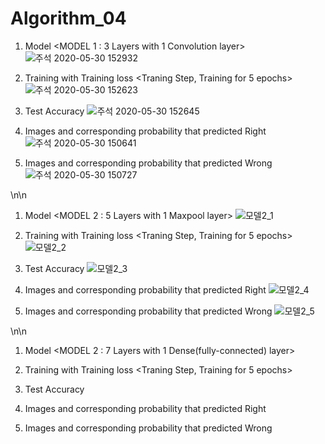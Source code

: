 # Algorithm_04

1. Model <MODEL 1 : 3 Layers with 1 Convolution layer>
![주석 2020-05-30 152932](https://user-images.githubusercontent.com/62106852/83321409-79bf7b00-a28a-11ea-8e27-b336a1e6493a.png)

2. Training with Training loss <Traning Step, Training for 5 epochs>
![주석 2020-05-30 152623](https://user-images.githubusercontent.com/62106852/83321359-fef66000-a289-11ea-8f6a-1a8b81167c05.png)
3. Test Accuracy
![주석 2020-05-30 152645](https://user-images.githubusercontent.com/62106852/83321356-fdc53300-a289-11ea-8c37-b8b40c8653d6.png)

4. Images and corresponding probability that predicted Right
![주석 2020-05-30 150641](https://user-images.githubusercontent.com/62106852/83321226-11bc6500-a289-11ea-9859-d9628be2359c.png)

5. Images and corresponding probability that predicted Wrong
![주석 2020-05-30 150727](https://user-images.githubusercontent.com/62106852/83321228-12ed9200-a289-11ea-84a5-5459b1ba51c7.png)

  \n\n
1. Model <MODEL 2 : 5 Layers with 1 Maxpool layer>
![모델2_1](https://user-images.githubusercontent.com/62106852/83322105-fb65d780-a28f-11ea-9a37-c3d9c4403f5c.png)

2. Training with Training loss <Traning Step, Training for 5 epochs>
![모델2_2](https://user-images.githubusercontent.com/62106852/83322107-fbfe6e00-a28f-11ea-8a09-93950d09f043.png)

3. Test Accuracy
![모델2_3](https://user-images.githubusercontent.com/62106852/83322104-facd4100-a28f-11ea-9d3a-ebe8d9cb87f1.png)

4. Images and corresponding probability that predicted Right
![모델2_4](https://user-images.githubusercontent.com/62106852/83322112-fef95e80-a28f-11ea-9341-9d56faa7c8fc.png)

5. Images and corresponding probability that predicted Wrong
![모델2_5](https://user-images.githubusercontent.com/62106852/83322110-fe60c800-a28f-11ea-9d96-59f0e394511b.png)

  \n\n
1. Model <MODEL 2 : 7 Layers with 1 Dense(fully-connected) layer>

2. Training with Training loss <Traning Step, Training for 5 epochs>

3. Test Accuracy

4. Images and corresponding probability that predicted Right

5. Images and corresponding probability that predicted Wrong

